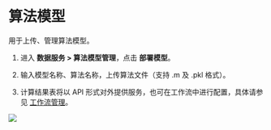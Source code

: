 # 算法模型

用于上传、管理算法模型。

1. 进入 **数据服务 > 算法模型管理**，点击 **部署模型**。

2. 输入模型名称、算法名称，上传算法文件（支持 .m 及 .pkl 格式）。

3. 计算结果表将以 API 形式对外提供服务，也可在工作流中进行配置，具体请参见 [工作流管理](workflow.md)。

![](http://terminus-paas.oss-cn-hangzhou.aliyuncs.com/paas-doc/2021/11/29/eede1085-2f65-44fb-85a2-a6ce71e1b5e2.png)